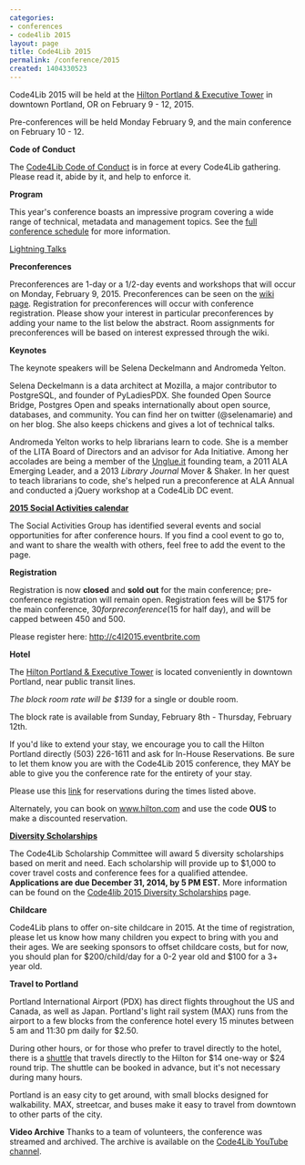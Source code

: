 ```yaml
---
categories:
- conferences
- code4lib 2015
layout: page
title: Code4Lib 2015
permalink: /conference/2015
created: 1404330523
---
```

Code4Lib 2015 will be held at the [Hilton Portland & Executive Tower](http://www3.hilton.com/en/hotels/oregon/hilton-portland-and-executive-tower-PDXPHHH/index.html) in downtown Portland, OR on February 9 - 12, 2015. 

Pre-conferences will be held Monday February 9, and the main conference on February 10 - 12.

**Code of Conduct**

The [Code4Lib Code of Conduct](http://code4lib.org/content/2015-code-conduct) is in force at every Code4Lib gathering. Please read it, abide by it, and help to enforce it.

**Program**

This year's conference boasts an impressive program covering a wide range of technical, metadata and management topics. See the [full conference schedule](http://code4lib.org/conference/2015/schedule) for more information.

[Lightning Talks](http://wiki.code4lib.org/2015_Lightning_Talks)

**Preconferences**

Preconferences are 1-day or a 1/2-day events and workshops that will occur on Monday, February 9, 2015. Preconferences can be seen on the [wiki page](http://wiki.code4lib.org/2015_Preconference_Proposals).  Registration for preconferences will occur with conference registration. Please show your interest in particular preconferences by adding your name to the list below the abstract. Room assignments for preconferences will be based on interest expressed through the wiki.

**Keynotes**

The keynote speakers will be Selena Deckelmann and Andromeda Yelton.

Selena Deckelmann is a data architect at Mozilla, a major contributor to PostgreSQL, and founder of PyLadiesPDX. She founded Open Source Bridge, Postgres Open and speaks internationally about open source, databases, and community. You can find her on twitter (@selenamarie) and on her blog. She also keeps chickens and gives a lot of technical talks.

Andromeda Yelton works to help librarians learn to code. She is a member of the LITA Board of Directors and an advisor for Ada Initiative. Among her accolades are being a member of the [Unglue.it](https://unglue.it) founding team, a 2011 ALA Emerging Leader, and a 2013 _Library Journal_ Mover & Shaker. In her quest to teach librarians to code, she's helped run a preconference at ALA Annual and conducted a jQuery workshop at a Code4Lib DC event.

**[2015 Social Activities calendar](http://wiki.code4lib.org/2015_Social_Activities)**

The Social Activities Group has identified several events and social opportunities for after conference hours. If you find a cool event to go to, and want to share the wealth with others, feel free to add the event to the page.

**Registration**

Registration is now **closed** and **sold out** for the main conference; pre-conference registration will remain open. Registration fees will be $175 for the main conference, $30 for preconference ($15 for half day), and will be capped between 450 and 500. 

Please register here:  <a href="http://c4l2015.eventbrite.com">http://c4l2015.eventbrite.com</a>

**Hotel**

The [Hilton Portland & Executive Tower](http://www3.hilton.com/en/hotels/oregon/hilton-portland-and-executive-tower-PDXPHHH/index.html) is located conveniently in downtown Portland, near public transit lines. 

_The block room rate will be $139_ for a single or double room. 

The block rate is available from Sunday, February 8th - Thursday, February 12th.

If you'd like to extend your stay, we encourage you to call the Hilton Portland directly (503) 226-1611 and ask for In-House Reservations.  Be sure to let them know you are with the Code4Lib 2015 conference, they MAY be able to give you the conference rate for the entirety of your stay.  

Please use this <a href="https://resweb.passkey.com/Resweb.do?mode=welcome_ei_new&eventID=11714845">link</a> for reservations during the times listed above.  

Alternately, you can book on <a href="http://www3.hilton.com/en/index.html">www.hilton.com</a> and use the code __OUS__ to make a discounted reservation. 

**[Diversity Scholarships](/conference/2015/scholarships)**

The Code4Lib Scholarship Committee will award 5 diversity scholarships based on merit and need. Each scholarship will provide up to $1,000 to cover travel costs and conference fees for a qualified attendee. **Applications are due December 31, 2014, by 5 PM EST.** More information can be found on the [Code4lib 2015 Diversity Scholarships](/conference/2015/scholarships) page.

**Childcare**

Code4Lib plans to offer on-site childcare in 2015. At the time of registration, please let us know how many children you expect to bring with you and their ages. We are seeking sponsors to offset childcare costs, but for now, you should plan for $200/child/day for a 0-2 year old and $100 for a 3+ year old.

**Travel to Portland**

Portland International Airport (PDX) has direct flights throughout the US and Canada, as well as Japan. Portland's light rail system (MAX) runs from the airport to a few blocks from the conference hotel every 15 minutes between 5 am and 11:30 pm daily for $2.50.

During other hours, or for those who prefer to travel directly to the hotel, there is a [shuttle](http://www.bluestarbus.com/downtown-shuttle-schedule.php) that travels directly to the Hilton for $14 one-way or $24 round trip. The shuttle can be booked in advance, but it's not necessary during many hours.

Portland is an easy city to get around, with small blocks designed for walkability. MAX, streetcar, and buses make it easy to travel from downtown to other parts of the city.

**Video Archive**
Thanks to a team of volunteers, the conference was streamed and archived. The archive is available on the [Code4Lib YouTube channel](https://www.youtube.com/user/code4lib/videos).

